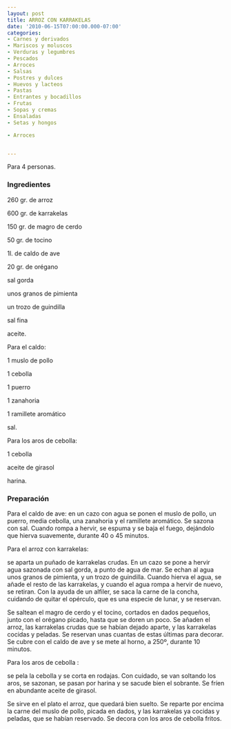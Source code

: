 ```yaml
---
layout: post
title: ARROZ CON KARRAKELAS
date: '2010-06-15T07:00:00.000-07:00'
categories:
- Carnes y derivados
- Mariscos y moluscos
- Verduras y legumbres
- Pescados
- Arroces
- Salsas
- Postres y dulces
- Huevos y lacteos
- Pastas
- Entrantes y bocadillos
- Frutas
- Sopas y cremas
- Ensaladas
- Setas y hongos

- Arroces


---
```


Para 4 personas.

<h3>Ingredientes</h3>

260 gr. de arroz

600 gr. de karrakelas

150 gr. de magro de cerdo

50 gr. de tocino

1l. de caldo de ave

20 gr. de orégano

sal gorda

unos granos de pimienta

un trozo de guindilla

sal fina

aceite.

Para el caldo:

1 muslo de pollo

1 cebolla

1 puerro

1 zanahoria

1 ramillete aromático

sal.

Para los aros de cebolla:

1 cebolla

aceite de girasol

harina.

<h3>Preparación</h3>

Para el caldo de ave: en un cazo con agua se ponen el muslo de pollo, un puerro, media cebolla, una zanahoria y el ramillete aromático. Se sazona con sal. Cuando rompa a hervir, se espuma y se baja el fuego, dejándolo que hierva suavemente, durante 40 o 45 minutos.

Para el arroz con karrakelas:

se aparta un puñado de karrakelas crudas. En un cazo se pone a hervir agua sazonada con sal gorda, a punto de agua de mar. Se echan al agua unos granos de pimienta, y un trozo de guindilla. Cuando hierva el agua, se añade el resto de las karrakelas, y cuando el agua rompa a hervir de nuevo, se retiran. Con la ayuda de un alfiler, se saca la carne de la concha, cuidando de quitar el opérculo, que es una especie de lunar, y se reservan.

Se saltean el magro de cerdo y el tocino, cortados en dados pequeños, junto con el orégano picado, hasta que se doren un poco. Se añaden el arroz, las karrakelas crudas que se habían dejado aparte, y las karrakelas cocidas y peladas. Se reservan unas cuantas de estas últimas para decorar. Se cubre con el caldo de ave y se mete al horno, a 250&ordm;, durante 10 minutos.

Para los aros de cebolla :

se pela la cebolla y se corta en rodajas. Con cuidado, se van soltando los aros, se sazonan, se pasan por harina y se sacude bien el sobrante. Se fríen en abundante aceite de girasol.

Se sirve en el plato el arroz, que quedará bien suelto. Se reparte por encima la carne del muslo de pollo, picada en dados, y las karrakelas ya cocidas y peladas, que se habían reservado. Se decora con los aros de cebolla fritos.

